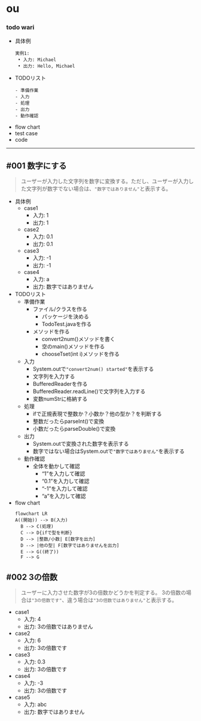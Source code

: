# ou

### todo wari
  - 具体例
     ```
     実例1:
      • 入力: Michael
      • 出力: Hello, Michael
    ```
  - TODOリスト
    ```
    - 準備作業
    - 入力
    - 処理
    - 出力
    - 動作確認
    ```
  - flow chart
  - test case
  - code
----
## #001 数字にする
  > ユーザーが入力した文字列を数字に変換する。ただし、ユーザーが入力した文字列が数字でない場合は、`"数字ではありません"`と表示する。
  - 具体例
    - case1
      - 入力: 1
      - 出力: 1
    - case2
      - 入力: 0.1
      - 出力: 0.1
    - case3
      - 入力: -1
      - 出力: -1
    - case4
      - 入力: a
      - 出力: 数字ではありません
  - TODOリスト
    - 準備作業
      - ファイル/クラスを作る
        - パッケージを決める
        - TodoTest.javaを作る
      - メソッドを作る
        - convert2num()メソッドを書く
        - 空のmain()メソッドを作る
        - chooseTset(int i)メソッドを作る
    - 入力
        - System.outで`"convert2num() started"`を表示する
        - 文字列を入力する
        - BufferedReaderを作る
        - BufferedReader.readLine()で文字列を入力する
        - 変数numStrに格納する
    - 処理
      - ifで正規表現で整数か？小数か？他の型か？を判断する
      - 整数だったらparseInt()で変換
      - 小数だったらparseDouble()で変換
    - 出力
      - System.outで変換された数字を表示する
      - 数字ではない場合はSystem.outで`"数字ではありません"`を表示する
    - 動作確認
      - 全体を動かして確認
        - “1”を入力して確認
        - “0.1”を入力して確認
        - “-1”を入力して確認
        - “a”を入力して確認
  - flow chart
    ```mermaid
    flowchart LR
    A((開始)) --> B(入力)
      B --> C(処理)
      C --> D{ifで型を判断}
      D --> |整数/小数| E[数字を出力]
      D --> |他の型| F[数字ではありませんを出力]
      E --> G((終了))
      F --> G
    ```

## #002 3の倍数
  > ユーザーに入力させた数字が3の倍数かどうかを判定する。 3の倍数の場合は`"3の倍数です"`、違う場合は`"3の倍数ではありません"`と表示する。
  - case1
    - 入力: 4
    - 出力: 3の倍数ではありません
  - case2
    - 入力: 6
    - 出力: 3の倍数です
  - case3
    - 入力: 0.3
    - 出力: 3の倍数です
  - case4
    - 入力: -3
    - 出力: 3の倍数です
  - case5
    - 入力: abc
    - 出力: 数字ではありません
